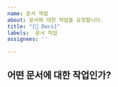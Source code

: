 ```yaml
---
name: 문서 작업
about: 문서에 대한 작업을 요청합니다.
title: "[📖 Docs]"
labels:  문서 작업
assignees: ''

---
```


## 어떤 문서에 대한 작업인가?
